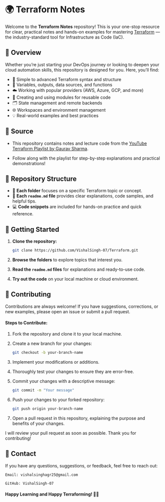 # 🌍 Terraform Notes

Welcome to the **Terraform Notes** repository! This is your one-stop resource for clear, practical notes and hands-on examples for mastering [Terraform](https://www.terraform.io/) — the industry-standard tool for Infrastructure as Code (IaC).


## 📖 Overview

Whether you’re just starting your DevOps journey or looking to deepen your cloud automation skills, this repository is designed for you. Here, you’ll find:

- 📝 Simple to advanced Terraform syntax and structure
- 🔢 Variables, outputs, data sources, and functions
- ☁️ Working with popular providers (AWS, Azure, GCP, and more)
- 🧩 Creating and using modules for reusable code
- 🗂️ State management and remote backends
- 🌐 Workspaces and environment management
- 💡 Real-world examples and best practices


## 🎥 Source

- This repository contains notes and lecture code from the [YouTube Terraform Playlist by Gaurav Sharma](https://youtube.com/playlist?list=PL6XT0grm_TfgdaAjTmLb4QedMCCMQHISm&si=X1a9klnqnRR9m008).  

- Follow along with the playlist for step-by-step explanations and practical demonstrations!


## 📂 Repository Structure

- 📁 **Each folder** focuses on a specific Terraform topic or concept.
- 📄 **Each `readme.md` file** provides clear explanations, code samples, and helpful tips.
- 💻 **Code snippets** are included for hands-on practice and quick reference.


## 🚀 Getting Started

1. **Clone the repository:**
   ```sh
   git clone https://github.com/VishalSingh-07/Terraform.git
   ```

2. **Browse the folders** to explore topics that interest you.

3. **Read the `readme.md` files** for explanations and ready-to-use code.

4. **Try out the code** on your local machine or cloud environment.


## 🤝 Contributing

Contributions are always welcome! If you have suggestions, corrections, or new examples, please open an issue or submit a pull request.


#### Steps to Contribute:
1. Fork the repository and clone it to your local machine.
2. Create a new branch for your changes:
   
   ```sh
   git checkout -b your-branch-name
   ```

3. Implement your modifications or additions.
4. Thoroughly test your changes to ensure they are error-free.
5. Commit your changes with a descriptive message:

   ```sh
   git commit -m "Your message"
   ```

6. Push your changes to your forked repository:

   ```sh
   git push origin your-branch-name
   ```

7. Open a pull request in this repository, explaining the purpose and benefits of your changes.


I will review your pull request as soon as possible. Thank you for contributing!


## 📧 Contact

If you have any questions, suggestions, or feedback, feel free to reach out:

```
Email: vishalsinghagr25@gmail.com

GitHub: VishalSingh-07
```

#### Happy Learning and Happy Terraforming! 🚀🌱